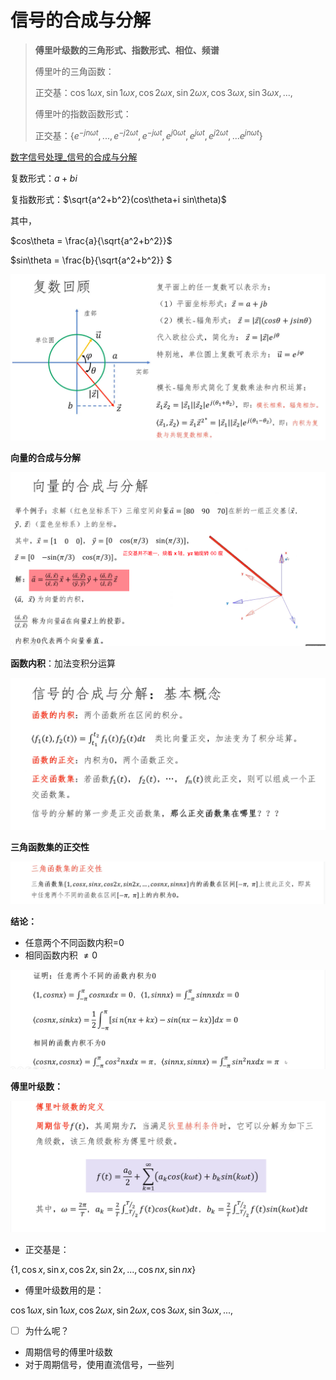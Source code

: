 # 信号的合成与分解

> **傅里叶级数的三角形式、指数形式、相位、频谱**
>
> 傅里叶的三角函数：
>
> 正交基：$\cos1\omega x,\sin1\omega x,\cos2\omega x,\sin2\omega x,\cos3\omega x,\sin3\omega x,...,$
>
> 傅里叶的指数函数形式：
>
> 正交基：$\{e^{-jn\omega t},...,e^{-j2\omega t},e^{-j\omega t},e^{j0\omega t},e^{j\omega t},e^{j2\omega t},...e^{jn\omega t}\}$

[数字信号处理_信号的合成与分解](https://www.bilibili.com/video/BV1QG4y127B1?spm_id_from=333.788.videopod.sections&vd_source=ddd7d236ab3e9b123c4086c415f4939e)

复数形式：$a+bi$

复指数形式：$\sqrt{a^2+b^2}(cos\theta+i sin\theta)$ 

其中，

$cos\theta = \frac{a}{\sqrt{a^2+b^2}}$

$sin\theta = \frac{b}{\sqrt{a^2+b^2}} $

![image-20250325233155639](images/image-20250325233155639.png)

**向量的合成与分解** 

![image-20250326095511196](images/image-20250326095511196.png)

**函数内积**：加法变积分运算

![image-20250326095608113](images/image-20250326095608113.png)

**三角函数集的正交性**

![image-20250326095722638](images/image-20250326095722638.png)

**结论：**

- 任意两个不同函数内积=0
- 相同函数内积 $\neq 0$ 

![image-20250326095752336](images/image-20250326095752336.png)

**傅里叶级数：**

![image-20250326095853200](images/image-20250326095853200.png)

- 正交基是：

$\{1,\cos x,\sin x,\cos 2x,\sin 2x,...,\cos nx,\sin nx\}$ 

- 傅里叶级数用的是：

$\cos1\omega x,\sin1\omega x,\cos2\omega x,\sin2\omega x,\cos3\omega x,\sin3\omega x,...,$

- [ ] 为什么呢？

- 周期信号的傅里叶级数
- 对于周期信号，使用直流信号，一些列

